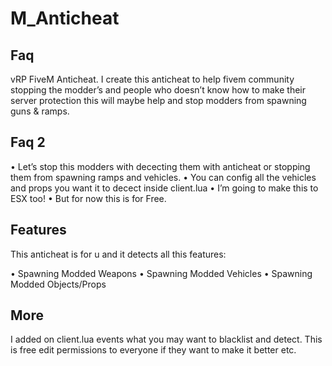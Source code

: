 # M_Anticheat

## Faq
vRP FiveM Anticheat.
I create this anticheat to help fivem community stopping the modder’s and people who doesn’t know how to make their server protection this will maybe help and stop modders from spawning guns & ramps.

## Faq 2

• Let’s stop this modders with dececting them with anticheat or stopping them from spawning ramps and vehicles.
• You can config all the vehicles and props you want it to decect inside client.lua
• I’m going to make this to ESX too!
• But for now this is for Free.

## Features

This anticheat is for u and it detects all this features:

• Spawning Modded Weapons
• Spawning Modded Vehicles
• Spawning Modded Objects/Props

## More

I added on client.lua events what you may want to blacklist and detect.
This is free edit permissions to everyone if they want to make it better etc.
